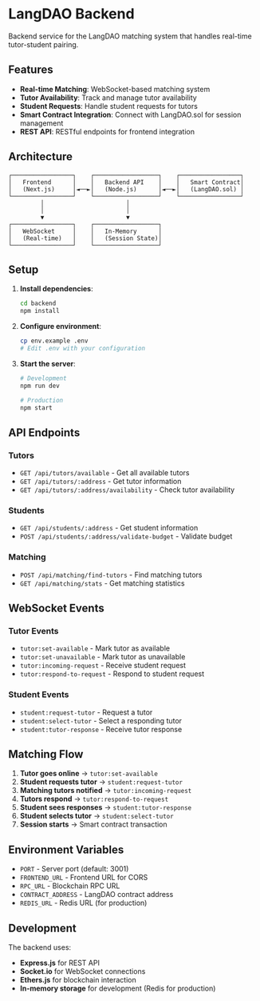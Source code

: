# LangDAO Backend

Backend service for the LangDAO matching system that handles real-time tutor-student pairing.

## Features

- **Real-time Matching**: WebSocket-based matching system
- **Tutor Availability**: Track and manage tutor availability
- **Student Requests**: Handle student requests for tutors
- **Smart Contract Integration**: Connect with LangDAO.sol for session management
- **REST API**: RESTful endpoints for frontend integration

## Architecture

```
┌─────────────────┐    ┌──────────────────┐    ┌─────────────────┐
│   Frontend      │    │   Backend API    │    │   Smart Contract│
│   (Next.js)     │◄──►│   (Node.js)      │◄──►│   (LangDAO.sol) │
└─────────────────┘    └──────────────────┘    └─────────────────┘
         │                       │
         │                       │
         ▼                       ▼
┌─────────────────┐    ┌──────────────────┐
│   WebSocket     │    │   In-Memory      │
│   (Real-time)   │    │   (Session State)│
└─────────────────┘    └──────────────────┘
```

## Setup

1. **Install dependencies**:

   ```bash
   cd backend
   npm install
   ```

2. **Configure environment**:

   ```bash
   cp env.example .env
   # Edit .env with your configuration
   ```

3. **Start the server**:

   ```bash
   # Development
   npm run dev

   # Production
   npm start
   ```

## API Endpoints

### Tutors

- `GET /api/tutors/available` - Get all available tutors
- `GET /api/tutors/:address` - Get tutor information
- `GET /api/tutors/:address/availability` - Check tutor availability

### Students

- `GET /api/students/:address` - Get student information
- `POST /api/students/:address/validate-budget` - Validate budget

### Matching

- `POST /api/matching/find-tutors` - Find matching tutors
- `GET /api/matching/stats` - Get matching statistics

## WebSocket Events

### Tutor Events

- `tutor:set-available` - Mark tutor as available
- `tutor:set-unavailable` - Mark tutor as unavailable
- `tutor:incoming-request` - Receive student request
- `tutor:respond-to-request` - Respond to student request

### Student Events

- `student:request-tutor` - Request a tutor
- `student:select-tutor` - Select a responding tutor
- `student:tutor-response` - Receive tutor response

## Matching Flow

1. **Tutor goes online** → `tutor:set-available`
2. **Student requests tutor** → `student:request-tutor`
3. **Matching tutors notified** → `tutor:incoming-request`
4. **Tutors respond** → `tutor:respond-to-request`
5. **Student sees responses** → `student:tutor-response`
6. **Student selects tutor** → `student:select-tutor`
7. **Session starts** → Smart contract transaction

## Environment Variables

- `PORT` - Server port (default: 3001)
- `FRONTEND_URL` - Frontend URL for CORS
- `RPC_URL` - Blockchain RPC URL
- `CONTRACT_ADDRESS` - LangDAO contract address
- `REDIS_URL` - Redis URL (for production)

## Development

The backend uses:

- **Express.js** for REST API
- **Socket.io** for WebSocket connections
- **Ethers.js** for blockchain interaction
- **In-memory storage** for development (Redis for production)
